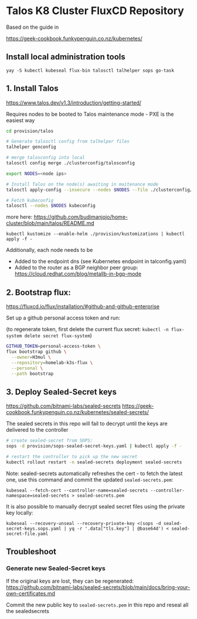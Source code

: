 # Talos K8 Cluster FluxCD Repository

Based on the guide in

https://geek-cookbook.funkypenguin.co.nz/kubernetes/

## Install local administration tools

```
yay -S kubectl kubeseal flux-bin talosctl talhelper sops go-task
```

## 1. Install Talos
https://www.talos.dev/v1.3/introduction/getting-started/

Requires nodes to be booted to Talos maintenance mode - PXE is the easiest way

```bash
cd provision/talos

# Generate talosctl config from talhelper files
talhelper genconfig

# merge talosconfig into local
talosctl config merge ./clusterconfig/talosconfig

export NODES=<node ips>

# Install Talos on the node(s) awaiting in maitenance mode
talosctl apply-config --insecure --nodes $NODES --file ./clusterconfig/<node file>.yaml

# Fetch kubeconfig
talosctl --nodes $NODES kubeconfig
```

more here:
https://github.com/budimanjojo/home-cluster/blob/main/talos/README.md

```
kubectl kustomize --enable-helm ./provision/kustomizations | kubectl apply -f -
```

Additionally, each node needs to be

- Added to the endpoint dns (see Kubernetes endpoint in talconfig.yaml)
- Added to the router as a BGP neighbor peer group: https://cloud.redhat.com/blog/metallb-in-bgp-mode

## 2. Bootstrap flux:
https://fluxcd.io/flux/installation/#github-and-github-enterprise

Set up a github personal access token and run:

(to regenerate token, first delete the current flux secret: `kubectl -n flux-system delete secret flux-system`)

```bash
GITHUB_TOKEN=personal-access-token \
flux bootstrap github \
  --owner=H3mul \
  --repository=homelab-k3s-flux \
  --personal \
  --path bootstrap
```

## 3. Deploy Sealed-Secret keys

https://github.com/bitnami-labs/sealed-secrets
https://geek-cookbook.funkypenguin.co.nz/kubernetes/sealed-secrets/

The sealed secrets in this repo will fail to decrypt until the keys are delivered to the controller

```bash
# create sealed-secret from SOPS:
sops -d provision/sops-sealed-secret-keys.yaml | kubectl apply -f -

# restart the controller to pick up the new secret
kubectl rollout restart -n sealed-secrets deployment sealed-secrets
```

Note: sealed-secrets automatically refreshes the cert - to fetch the latest one, use this command and commit the updated `sealed-secrets.pem`:

```
kubeseal --fetch-cert --controller-name=sealed-secrets --controller-namespace=sealed-secrets > sealed-secrets.pem
```

It is also possible to manually decrypt sealed secret files using the private key locally:

```
kubeseal --recovery-unseal --recovery-private-key <(sops -d sealed-secret-keys.sops.yaml | yq -r '.data["tls.key"] | @base64d') < sealed-secret-file.yaml
```

## Troubleshoot

### Generate new Sealed-Secret keys

If the original keys are lost, they can be regenerated:
https://github.com/bitnami-labs/sealed-secrets/blob/main/docs/bring-your-own-certificates.md

Commit the new public key to `sealed-secrets.pem` in this repo and reseal all the sealedsecrets
